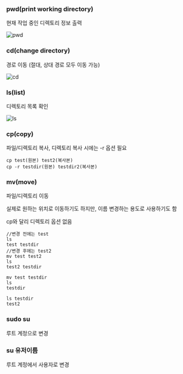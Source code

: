 ### pwd(print working directory)

현재 작업 중인 디렉토리 정보 출력

![pwd](C:\Users\multicampus\Documents\Today.I.Learned\images\pwd.jpg)

### cd(change directory)

경로 이동 (절대, 상대 경로 모두 이동 가능)

![cd](C:\Users\multicampus\Documents\Today.I.Learned\images\cd.jpg)

### ls(list)

디렉토리 목록 확인

![ls](C:\Users\multicampus\Documents\Today.I.Learned\images\ls.jpg)

### cp(copy)

파일/디렉토리 복사, 디렉토리 복사 시에는 -r 옵션 필요

```
cp test(원본) test2(복사본)
cp -r testdir(원본) testdir2(복사본) 
```

### mv(move)

파일/디렉토리 이동

실제로 원하는 위치로 이동하기도 하지만, 이름 변경하는 용도로 사용하기도 함

cp와 달리 디렉토리 옵션 없음

```
//변경 전에는 test
ls
test testdir
//변경 후에는 test2
mv test test2
ls
test2 testdir

mv test testdir
ls
testdir

ls testdir
test2
```

### sudo su

루트 계정으로 변경

### su 유저이름

루트 계정에서 사용자로 변경